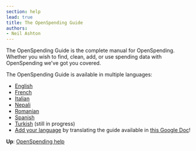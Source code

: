 ```yaml
---
section: help
lead: true
title: The OpenSpending Guide
authors:
- Neil Ashton
---
```

The OpenSpending Guide is the complete manual for OpenSpending. Whether you wish to find, clean, add, or use spending data with OpenSpending we've got you covered.

The OpenSpending Guide is available in multiple languages:

* [English](./en)
* [French](./fr)
* [Italian](./it)
* [Nepali](./npl)
* [Romanian](./rom)
* [Spanish](./esp)
* [Turkish](./tur) (still in progress)
* <a href="https://trello.com/c/abfAVgBC/14-permanent-openspending-guide-translation">Add your language</a> by translating the guide available in <a href="https://docs.google.com/a/okfn.org/document/d/1-RhyBc7rFgBW78160BA0mxD6cpVZ-PtfM8QL_WEoPqY/edit#heading=h.79vyyu8n203g">this Google Doc</a>!

**Up**: [OpenSpending help](../)

